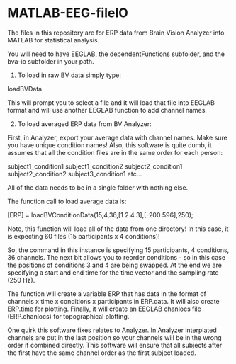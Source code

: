 # MATLAB-EEG-fileIO

The files in this repository are for ERP data from Brain Vision Analyzer into MATLAB for statistical analysis. 

You will need to have EEGLAB, the dependentFunctions subfolder, and the bva-io subfolder in your path. 

1. To load in raw BV data simply type: 

loadBVData

This will prompt you to select a file and it will load that file into EEGLAB format and will use another EEGLAB function to add channel names.

2. To load averaged ERP data from BV Analyzer:

First, in Analyzer, export your average data with channel names. Make sure you have unique condition names! Also, this software is quite dumb, it assumes that all the condition files are in the same order for each person:

subject1_condition1 subject1_condition2 subject2_condition1 subject2_condition2 subject3_condition1 etc...

All of the data needs to be in a single folder with nothing else.

The function call to load average data is:

[ERP] = loadBVConditionData(15,4,36,[1 2 4 3],[-200 596],250);

Note, this function will load all of the data from one directory! In this case, it is expecting 60 files (15 participants x 4 conditions)!

So, the command in this instance is specifying 15 participants, 4 conditions, 36 channels. The next bit allows you to reorder conditions - so in this case the positions of conditions 3 and 4 are being swapped. At the end we are specifying a start and end time for the time vector and the sampling rate (250 Hz).

The function will create a variable ERP that has data in the format of channels x time x conditions x participants in ERP.data. It will also create ERP.time for plotting. Finally, it will create an EEGLAB chanlocs file (ERP.chanlocs) for topographical plotting.

One quirk this software fixes relates to Analyzer. In Analyzer interplated channels are put in the last position so your channels will be in the wrong order if combined directly. This software will ensure that all subjects after the first have the same channel order as the first subject loaded.
